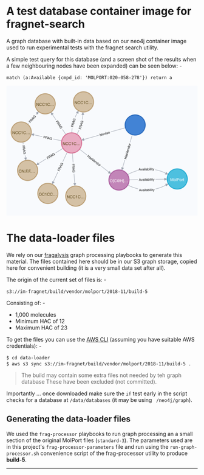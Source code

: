 # A test database container image for fragnet-search
A graph database with built-in data based on our neo4j container image
used to run experimental tests with the fragnet search utility.

A simple test query for this database (and a screen shot of the results
when a few neighbouring nodes have been expanded) can be seen below: -

    match (a:Available {cmpd_id: 'MOLPORT:020-058-278'}) return a
    
![MOLPORT:020-058-278](020-058-278.png "MOLPORT:020-058-278")


# The data-loader files
We rely on our [fragalysis] graph processing playbooks to generate this
material. The files contained here should be in our S3 graph storage,
copied here for convenient building (it is a very small data set after all).

The origin of the current set of files is: -

    s3://im-fragnet/build/vendor/molport/2018-11/build-5

Consisting of: -

-   1,000 molecules
-   Minimum HAC of 12
-   Maximum HAC of 23
 
To get the files you can use the [AWS CLI]
(assuming you have suitable AWS credentials): -

    $ cd data-loader
    $ aws s3 sync s3://im-fragnet/build/vendor/molport/2018-11/build-5 .

>   The build may contain some extra files not needed by teh graph database
    These have been excluded (not committed).
    
Importantly ... once downloaded make sure the `if` test early in the script
checks for a database at `/data/databases` (it may be using ` /neo4j/graph`).
    
## Generating the data-loader files
We used the `frag-processor` playbooks to run graph processing an a small
section of the original MolPort files (`standard-3`). The parameters used
are in this project's `frag-processor-parameters` file and run using the
`run-graph-processor.sh` convenience script of the frag-processor utility
to produce **build-5**.

---

[aws cli]: https://pypi.org/project/awscli/
[fragalysis]: https://github.com/InformaticsMatters/fragalysis/tree/1-fragnet
